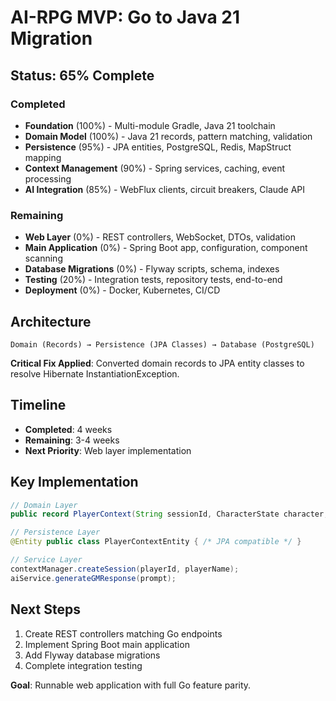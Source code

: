 # AI-RPG MVP: Go to Java 21 Migration

## Status: 65% Complete

### Completed
- **Foundation** (100%) - Multi-module Gradle, Java 21 toolchain
- **Domain Model** (100%) - Java 21 records, pattern matching, validation
- **Persistence** (95%) - JPA entities, PostgreSQL, Redis, MapStruct mapping
- **Context Management** (90%) - Spring services, caching, event processing
- **AI Integration** (85%) - WebFlux clients, circuit breakers, Claude API

### Remaining
- **Web Layer** (0%) - REST controllers, WebSocket, DTOs, validation
- **Main Application** (0%) - Spring Boot app, configuration, component scanning
- **Database Migrations** (0%) - Flyway scripts, schema, indexes
- **Testing** (20%) - Integration tests, repository tests, end-to-end
- **Deployment** (0%) - Docker, Kubernetes, CI/CD

## Architecture

```
Domain (Records) → Persistence (JPA Classes) → Database (PostgreSQL)
```

**Critical Fix Applied**: Converted domain records to JPA entity classes to resolve Hibernate InstantiationException.

## Timeline

- **Completed**: 4 weeks
- **Remaining**: 3-4 weeks
- **Next Priority**: Web layer implementation

## Key Implementation

```java
// Domain Layer
public record PlayerContext(String sessionId, CharacterState character, ...);

// Persistence Layer  
@Entity public class PlayerContextEntity { /* JPA compatible */ }

// Service Layer
contextManager.createSession(playerId, playerName);
aiService.generateGMResponse(prompt);
```

## Next Steps

1. Create REST controllers matching Go endpoints
2. Implement Spring Boot main application
3. Add Flyway database migrations
4. Complete integration testing

**Goal**: Runnable web application with full Go feature parity.